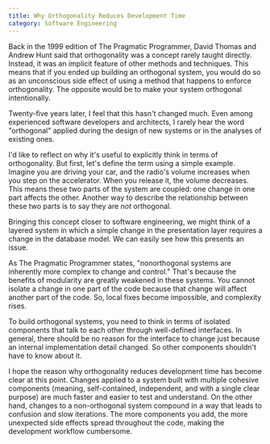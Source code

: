 ```yaml
---
title: Why Orthogonality Reduces Development Time
category: Software Engineering
---
```


Back in the 1999 edition of The Pragmatic Programmer, David Thomas and Andrew Hunt said that orthogonality was a concept rarely taught directly. Instead, it was an implicit feature of other methods and techniques. This means that if you ended up building an orthogonal system, you would do so as an unconscious side effect of using a method that happens to enforce orthogonality. The opposite would be to make your system orthogonal intentionally.

Twenty-five years later, I feel that this hasn't changed much. Even among experienced software developers and architects, I rarely hear the word "orthogonal" applied during the design of new systems or in the analyses of existing ones.

I'd like to reflect on why it's useful to explicitly think in terms of orthogonality. But first, let's define the term using a simple example. Imagine you are driving your car, and the radio's volume increases when you step on the accelerator. When you release it, the volume decreases. This means these two parts of the system are coupled: one change in one part affects the other. Another way to describe the relationship between these two parts is to say they are *not* orthogonal.

Bringing this concept closer to software engineering, we might think of a layered system in which a simple change in the presentation layer requires a change in the database model. We can easily see how this presents an issue.

As The Pragmatic Programmer states, "nonorthogonal systems are inherently more complex to change and control." That's because the benefits of modularity are greatly weakened in these systems. You cannot isolate a change in one part of the code because that change will affect another part of the code. So, local fixes become impossible, and complexity rises.

To build orthogonal systems, you need to think in terms of isolated components that talk to each other through well-defined interfaces. In general, there should be no reason for the interface to change just because an internal implementation detail changed. So other components shouldn't have to know about it.

I hope the reason why orthogonality reduces development time has become clear at this point. Changes applied to a system built with multiple cohesive components (meaning, self-contained, independent, and with a single clear purpose) are much faster and easier to test and understand. On the other hand, changes to a non-orthogonal system compound in a way that leads to confusion and slow iterations. The more components you add, the more unexpected side effects spread throughout the code, making the development workflow cumbersome.